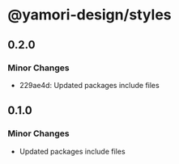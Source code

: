 # @yamori-design/styles

## 0.2.0

### Minor Changes

- 229ae4d: Updated packages include files

## 0.1.0

### Minor Changes

- Updated packages include files
